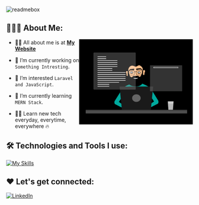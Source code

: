 <br/>![readmebox](https://github.com/rezalastana/rezalastana/assets/38129483/0b1b39d5-276e-4468-bc50-190a7803de9f)


## 👨🏻‍💻 About Me:

<img  src="./thoughtworks-gif_dribbble.gif" height="230px" align="right" />

- 🙋‍♂️ All about me is at **[My Website](https://rezal-portofolio.netlify.app/)**

- 🔭 I’m currently working on `Something Intresting`.

- 👀 I’m interested `Laravel and JavaScript`.

- 🌱 I’m currently learning `MERN Stack`.

- 👨‍💻 Learn new tech everyday, everytime, everywhere 🔥

## 🛠️ Technologies and Tools I use:

[![My Skills](https://skillicons.dev/icons?i=php,laravel,html,css,js,react,vue,nodejs,next,bootstrap&theme=light,tailwidcss)](https://skillicons.dev)

## ❤️ Let's get connected:

<a href="https://www.linkedin.com/in/rezal-astana/" target="_blank"><img alt="LinkedIn" src="https://img.shields.io/badge/linkedin-%230077B5.svg?&style=for-the-badge&logo=linkedin&logoColor=white"  height="30px"/>
</p>

<!---
rezalastana/rezalastana is a ✨ special ✨ repository because its `README.md` (this file) appears on your GitHub profile.
You can click the Preview link to take a look at your changes.
--->
